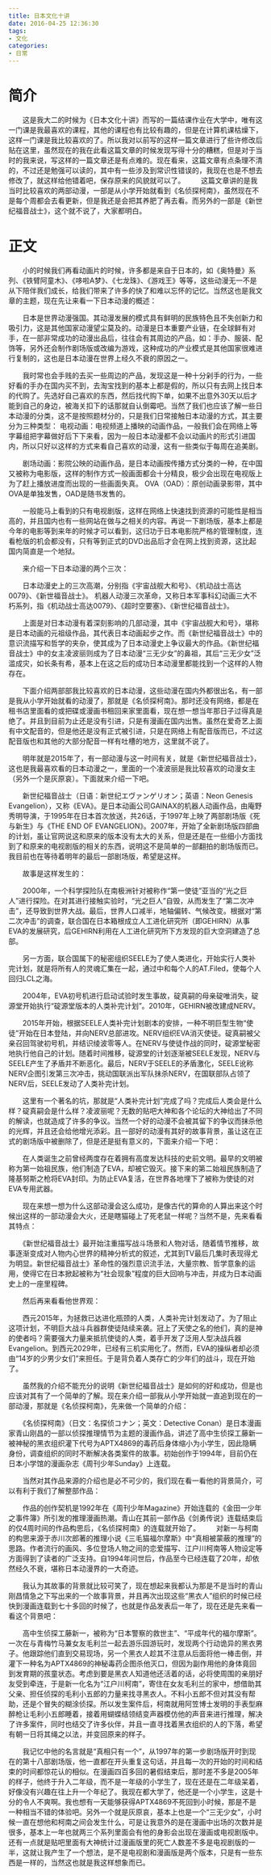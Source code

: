 ```yaml
---
title: 日本文化十讲
date: 2016-04-25 12:36:30
tags:
- 文化
categories:
- 日常
---
```

# 简介

　　这是我大二的时候为《日本文化十讲》而写的一篇结课作业在大学中，唯有这一门课是我最喜欢的课程，其他的课程也有比较有趣的，但是在计算机课枯燥下，这样一门课是我比较喜欢的了。所以我对以前写的这样一篇文章进行了些许修改后贴在这里，虽然现在的我在此看这篇文章的时候发现写得十分的糟糕，但是对于当时的我来说，写这样的一篇文章还是有点难的。现在看来，这篇文章有点条理不清的，不过还是勉强可以读的，其中有一些涉及到常识性错误的，我现在也是不想去修改了，就这样给他错着吧，保存原来的风貌就可以了。
　　这篇文章讲的是我当时比较喜欢的两部动漫，一部是从小学开始就看到《名侦探柯南》，虽然现在不是每个周都会去看更新，但是我还是会把其养肥了再去看。而另外的一部是《新世纪福音战士》，这个就不说了，大家都明白。

# 正文

　　小的时候我们再看动画片的时候，许多都是来自于日本的，如《奥特曼》系列、《铁臂阿童木》、《哆啦A梦》、《七龙珠》、《游戏王》等等，这些动漫无一不是从下陪伴我们成长，给我们带来了许多的快了和难以忘怀的记忆。当然这也是我文章的主题，现在先让来看一下日本动漫的概述：

　　日本是世界动漫强国。其动漫发展的模式具有鲜明的民族特色且不失创新力和吸引力，这是其他国家动漫望尘莫及的。动漫是日本重要产业链，在全球鲜有对手，在一部非常成功的动漫出品后，往往会有其周边的产品，如：手办、服装、配饰等，另外还会制作剧场版或改编为游戏，这种成功的产业模式是其他国家很难进行复制的，这也是日本动漫在世界上经久不衰的原因之一。

　　我时常也会手贱的去买一些周边的产品，发现这是一种十分剁手的行为，一些好看的手办在国内买不到，去淘宝找到的基本上都是假的，所以只有去网上找日本的代购了。先选好自己喜欢的东西，然后找代购下单，如果不出意外30天以后才能到自己的身边，被海关扣下的话那就自认倒霉吧。当然了我们也应该了解一些日本动漫的分类，这不是按照题材分的，只是我们日常接触日本动漫的方式，其主要分为三种类型：
电视动画：电视频道上播映的动画作品，一般我们会在网络上等字幕组把字幕做好后下下来看，因为一般日本动漫都不会以动画片的形式引进国内，所以只好以这样的方式来看自己喜欢的动漫，这有一些类似于每周在追美剧。

　　剧场动画：影院公映的动画作品，是日本动画按传播方式分类的一种，在中国又被称为电影版，这样的制作方式一般画面都会十分精良，极少会出现在电视版上为了赶上播放进度而出现的一些画面失真。
OVA（OAD）：原创动画录影带，其中OVA是单独发售，OAD是随书发售的。

　　一般能马上看到的只有电视剧版，这样在网络上快速找到资源的可能性是相当高的，并且国内也有一些网站在做与之相关的内容。再说一下剧场版，基本上都是今年的电影等到来年的时候才可以看到，这归功于日本电影院严格的管理制度，连看枪版的机会都没有，只有等到正式的DVD出品后才会在网上找到资源，这比起国内简直是一个地狱。

　　来介绍一下日本动漫的两个三次：

　　日本动漫史上的三次高潮，分别指《宇宙战舰大和号》、《机动战士高达0079》、《新世福音战士》。
机器人动漫三次革命，又称日本军事科幻动画三大不朽系列，指《机动战士高达0079》、《超时空要塞》、《新世纪福音战士》。

　　上面是对日本动漫有着深刻影响的几部动漫，其中《宇宙战舰大和号》，堪称是日本动画的元祖级作品，其代表日本动画起步之作。而《新世纪福音战士》中的意识流描写和哲学的夹杂，使其成为了日本动漫史上争议最大的作品。《新世纪福音战士》中的女主凌波丽则成为了日本动漫“三无少女”的鼻祖，其后“三无少女”泛滥成灾，如长条有希，基本上在这之后的成功日本动漫里都能找到一个这样的人物存在。

　　下面介绍两部部我比较喜欢的日本动漫，这些动漫在国内外都很出名，有一部是我从小学开始就看的动漫了，那就是《名侦探柯南》。那时还没有网络，都是在租书店里面看的或把碟或漫画书租回来家里面看，现在想一想当年那日子过得真是绝了。并且到目前为止还是没有引进，只是有漫画在国内出售。虽然在爱奇艺上面有中文配音的，但是他还是没有正式被引进，只是在网络上有配音版而已，不过这配音版也和其他的大部分配音一样有吐槽的地方，这里就不说了。

　　明年就是2015年了，有一部动漫与这一时间有关，就是《新世纪福音战士》，这也是我最喜欢看的日本动漫之一，里面的一个凌波丽是我比较喜欢的动漫女主（另外一个是灰原哀）。下面就来介绍一下吧。

　　新世纪福音战士（日语：新世纪エヴァンゲリオン；英语：Neon Genesis Evangelion），又称《EVA》。是日本动画公司GAINAX的机器人动画作品，由庵野秀明导演，于1995年在日本首次放送，共26话，于1997年上映了两部剧场版《死与新生》与《THE END OF EVANGELION》。2007年，开始了全新剧场版四部曲的计划，虽让官网说这和原来的版本没有太大的关系，但是还是在一些细小方面找到了和原来的电视剧版的相关的东西，说明这不是简单的一部翻拍的剧场版而已。我目前也在等待着明年的最后一部剧场版，希望是这样。

　　故事是这样发生的：

　　2000年，一个科学探险队在南极洲针对被称作“第一使徒”亚当的“光之巨人”进行探险。在对其进行接触实验时，“光之巨人”自毁，从而发生了“第二次冲击”，还导致到世界大战。最后，世界人口减半，地轴偏转、气候改变。根据对“第二次冲击”的调查，联合国在日本箱根成立人工进化研究所（即GEHIRN）从事EVA的发展研究，后GEHIRN利用在人工进化研究所下方发现的巨大空洞建造了总部。

　　另一方面，联合国属下的秘密组织SEELE为了使人类进化，开始实行人类补完计划，就是将所有人的灵魂汇集在一起，通过中和每个人的AT.Filed，使每个人回归LCL之海。

　　2004年，EVA初号机进行启动试验时发生事故，碇真嗣的母亲碇唯消失，碇源堂开始执行“碇源堂版本的人类补完计划”。2010年，GEHIRN被改建成NERV。

　　2015年开始，根据SEELE人类补完计划剧本的安排，一种不明巨型生物“使徒”开始在日本登陆，并向NERV总部进攻。NERV组织EVA消灭使徒。碇真嗣被父亲召回驾驶初号机，并结识绫波零等人。在NERV与使徒作战的同时，碇源堂秘密地执行他自己的计划。随着时间推移，碇源堂的计划逐渐被SEELE发现，NERV与SEELE产生了矛盾并不断恶化。最后，NERV于SEELE的矛盾激化，SEELE讹称NERV企图引发第三次冲击，挑动国联派出军队抹杀NERV，在国联部队占领了NERV后，SEELE发动了人类补完计划。

　　这里有一个著名的坑，那就是“人类补完计划”完成了吗？完成后人类会是什么样？碇真嗣会是什么样？凌波丽呢？无数的贴吧大神和各个论坛的大神给出了不同的解读，也就造成了许多的争议。当然一个好的动漫不会被其留下的争议而抹杀他的光辉，并且还会给他增光添彩。且一部好的动漫有其好的故事背景，虽让这在正式的剧场版中被删除了，但是还是挺有意义的，下面来介绍一下吧：

　　在人类诞生之前曾经两度存在着拥有高度发达科技的史前文明。最早的文明被称为第一始祖民族，他们制造了EVA，却被它毁灭。接下来的第二始祖民族制造了隆基努斯之枪将EVA封印。为防止EVA复活，在世界各地埋下了被称为使徒的对EVA专用武器。

　　现在来想一想为什么这部动漫会这么成功，是像古代的算命的人算出来这个时候出这样的一部动漫会大火，还是瞎猫碰上了死老鼠一样呢？当然不是，先来看看其特点：

　　《新世纪福音战士》最开始注重描写战斗场景和人物对话，随着情节推移，故事逐渐变成对人物内心世界的精神分析式的叙述，尤其到TV最后几集时表现得尤为明显。新世纪福音战士》革命性的强烈意识流手法，大量宗教、哲学意象的运用，使得它在日本掀起被称为“社会现象”程度的巨大回响与冲击，并成为日本动画史上的一座里程碑。

　　然后再来看看他世界观：

　　西元2015年，为拯救已达进化瓶颈的人类，人类补完计划发动了。为了阻止这项计划，不明巨大战斗兵器群使徒陆续来袭。冠上了天使之名的他们，真的是神的使者吗？需要强大力量来抵抗使徒的人类，着手开发了泛用人型决战兵器Evangelion。到西元2029年，已经有三机实用化了。然而，EVA的操纵者却必须由“14岁的少男少女们”来担任。于是背负着人类存亡的少年们的战斗，现在开始了。

　　虽然我的介绍不能充分的说明《新世纪福音战士》是如何的好和成功，但是也应该对其有了一个简单的了解。现在来介绍一部我从小学开始就一直追到现在的一部动漫，那就是《名侦探柯南》，先来做一个简单的介绍：

　　《名侦探柯南》（日文：名探侦コナン；英文：Detective Conan）是日本漫画家青山刚昌的一部以侦探推理情节为主题的漫画作品，讲述了高中生侦探工藤新一被神秘的黑衣组织灌下代号为APTX4869的毒药后身体缩小为小学生，因此隐瞒身份，调查组织的同时不断解决各类案件的故事。初始创作于1994年，目前仍在日本小学馆的漫画杂志《周刊少年Sunday》上连载。

　　当然对其作品来源的介绍也是必不可少的，我们现在看一看他的背景简介，可以有利于我们了解整部作品：

　　作品的创作契机是1992年在《周刊少年Magazine》开始连载的《金田一少年之事件簿》所引发的推理漫画热潮。青山在其前一部作品《剑勇传说》连载结束后的仅4周时间的作品构思后，《名侦探柯南》的连载就开始了。
 　　对新一与柯南的构思来源于赤川次郎著的推理小说《三毛猫福尔摩斯》中“真相被蒙蔽的推理”的思路。作者流行的画风、多位登场人物之间的恋爱描写、江户川柯南等人物设定等方面得到了读者的广泛支持。自1994年问世后，作品至今已经连载了20年，却依然经久不衰，堪称日本动漫界的一大奇迹。
 
　　我认为其故事的背景就比较可笑了，现在想起来我都认为那是不是当时的青山刚昌情急之下写出来的一个故事背景，并且再次出现这些“黑衣人”组织的时候已经快到漫画连载到七十多回的时候了，也就是作品发表后一年了，现在还是先来看一看这个背景吧：

　　高中生侦探工藤新一，被称为“日本警察的救世主”、“平成年代的福尔摩斯”。一次在与青梅竹马兼女友毛利兰一起去游乐园游玩时，发现两个行动诡异的黑衣男子。他跟踪他们直到交易现场，另一个黑衣人趁其不注意从后面将他一棒击倒，并灌下一种名为APTX4869的神秘毒药企图杀他灭口，但因为副作用他的身体竟回到发育期的孩童状态。考虑到要是黑衣人知道他还活着的话，必将使周围的亲朋好友受到牵连，于是新一化名为“江户川柯南”，寄住在女友毛利兰的家中，想借助其父亲、担任侦探的毛利小五郎的力量来找寻黑衣人。不料小五郎不但对其没有帮助，还是个冒失的糊涂侦探。所以发生案件后，柯南就用阿笠博士发明的手表型麻醉枪让毛利小五郎睡着，接着用蝴蝶结领结变声器模仿他的声音来进行推理，解决了许多案件，同时也结交了许多伙伴，并且一直寻找着黑衣组织的人的下落，希望有朝一日将其绳之以法，并变回原来的样子。

　　我记忆中他的名言就是“真相只有一个”，从1997年的第一步剧场版开时到现在的第十八部剧场版，他一直都在开头重复这句话，并且每一次的开始的时间和结束的时间都惊花认的相似。在漫画四百多回的暑假结束后，那时差不多是2005年的样子，他终于升入二年级，而不是一年级的小学生了，现在还是在二年级呆着，好像没有兴趣在往上升一个年纪了。我现在都大学了，他还是一个小学生，这是十分的令人不爽啊。我也想有一天能够获得APTX4869不死回到小时候，那是不是一种相当不错的体验吧。另外一个就是灰原哀，基本上也是一个“三无少女”，小时候一直在想他和柯南之间会发生什么，可是让我意外的是在漫画中出场的次数并是很多，基本上一年也就两三个系列里面会有他的身影会出现在漫画或电视剧版中。还有一点就是贴吧里面有大神统计过漫画版里的死亡人数差不多是电视剧版的一半，这就让我产生了一个想法，是不是电视剧和漫画版是两个版本，只是有一些东西是一样的，当然这也就是我这样想象而已。

